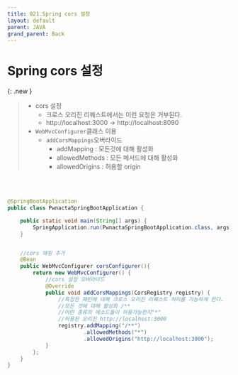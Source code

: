 ```yaml
---
title: 021.Spring cors 설정
layout: default
parent: JAVA
grand_parent: Back
---
```


# Spring cors 설정

{: .new }
> - cors 설정
>   - 크로스 오리진 리퀘스트에서는 이런 요청은 거부된다.
>   - http://localhost:3000 -> http://localhost:8090
> - `WebMvcConfigurer`클래스 이용
>   - `addCorsMappings`오버라이드
>       - addMapping : 모든것에 대해 활성화
>       - allowedMethods : 모든 메서드에 대해 활성화
>       - allowedOrigins : 허용할 origin

<br />
<br />

```java
@SpringBootApplication
public class PwnactaSpringBootApplication {

    public static void main(String[] args) {
        SpringApplication.run(PwnactaSpringBootApplication.class, args);
    }


    //cors 매핑 추가
    @Bean
    public WebMvcConfigurer corsConfigurer(){
        return new WebMvcConfigurer() {
            //cors 설정 오버라이드
            @Override
            public void addCorsMappings(CorsRegistry registry) {
                //특정한 패턴에 대해 크로스 오리진 리퀘스트 처리를 가능하게 한다.
                //모든 것에 대해 활성화 /**
                //어떤 종류의 메소드들이 허용가능한지"*"
                //허용된 오리진 http://localhost:3000
                registry.addMapping("/**")
                        .allowedMethods("*")
                        .allowedOrigins("http://localhost:3000");
            }
        };
    }
}
```